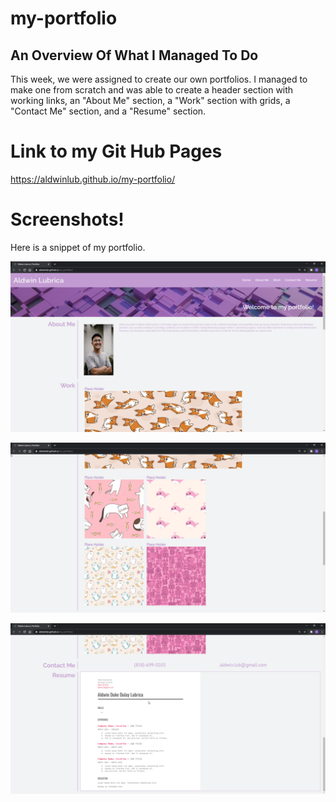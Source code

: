 # my-portfolio

## An Overview Of What I Managed To Do

This week, we were assigned to create our own portfolios. I managed to make one from scratch and was able to create a header section with working links, an "About Me" section, a "Work" section with grids, a "Contact Me" section, and a "Resume" section.

# Link to my Git Hub Pages

https://aldwinlub.github.io/my-portfolio/

# Screenshots!

Here is a snippet of my portfolio.

![Part 1 of Screenshots](./assets/images/screen-shot-1.png)

![Part 2 of Screenshots](./assets/images/screen-shot-2.png)

![Part 3 of Screenshots](./assets/images/screen-shot-3.png)